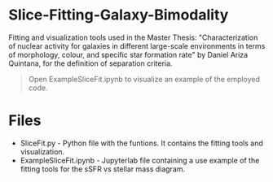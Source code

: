 # Slice-Fitting-Galaxy-Bimodality
Fitting and visualization tools used in the Master Thesis: "Characterization of nuclear activity for galaxies in different large-scale environments in terms of morphology, colour, and specific star formation rate" by Daniel Ariza Quintana, for the definition of separation criteria.

> Open ExampleSliceFit.ipynb to visualize an example of the employed code. 

# Files 
* SliceFit.py - Python file with the funtions. It contains the fitting tools and visualization.
* ExampleSliceFit.ipynb - Jupyterlab file containing a use example of the fitting tools for the sSFR vs stellar mass diagram.


